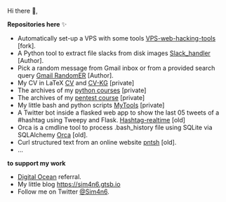 Hi there 👋, 

**Repositories here** ✨
 - Automatically set-up a VPS with some tools [VPS-web-hacking-tools](https://github.com/Sim4n6/VPS-web-hacking-tools) [fork].
 - A Python tool to extract file slacks from disk images [Slack_handler](https://github.com/Sim4n6/Slack_handler) [Author].
 - Pick a random message from Gmail inbox or from a provided search query [Gmail RandomER](https://github.com/Sim4n6/gmail-randomer) [Author].
 - My CV in LaTeX [CV](https://github.com/Sim4n6/CV) and [CV-KG](https://github.com/Sim4n6/CV-KG) [private]
 - The archives of my [python courses](https://github.com/Sim4n6/Python-Course) [private]
 - The archives of my [pentest course](https://github.com/Sim4n6/Pentest-Course) [private]
 - My little bash and python scripts [MyTools](https://github.com/Sim4n6/MyTools) [private]
 - A Twitter bot inside a flasked web app to show the last 05 tweets of a #hashtag using Tweepy and Flask. [Hashtag-realtime](https://github.com/Sim4n6/DFIR_Realtime) [old]
 - Orca is a cmdline tool to process .bash_history file using SQLite via SQLAlchemy [Orca](https://github.com/Sim4n6/Orca) [old].
 - Curl structured text from an online website [pntsh](https://github.com/Sim4n6/pntsh) [old]. 
 - ...

**to support my work**
 - [Digital Ocean](https://m.do.co/c/780741040a26) referral.
 - My little blog <https://sim4n6.gtsb.io>
 - Follow me on Twitter [@Sim4n6](https://www.twitter.com/sim4n6). 

<!--
**Sim4n6/Sim4n6** is a ✨ _special_ ✨ repository because its `README.md` (this file) appears on your GitHub profile.

Here are some ideas to get you started:

- 🔭 I’m currently working on ...
- 🌱 I’m currently learning ...
- 👯 I’m looking to collaborate on ...
- 🤔 I’m looking for help with ...
- 💬 Ask me about ...
- 📫 How to reach me: ...
- 😄 Pronouns: ...
- ⚡ Fun fact: ...
-->
